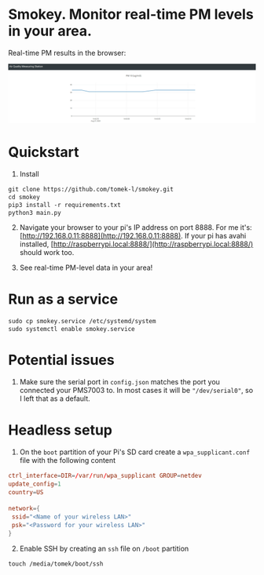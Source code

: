# Smokey. Monitor real-time PM levels in your area.

Real-time PM results in the browser:

![real-time PM results as seen in the browser](smokey.gif)

# Quickstart

1. Install

```shell
git clone https://github.com/tomek-l/smokey.git
cd smokey
pip3 install -r requirements.txt
python3 main.py
```

2. Navigate your browser to your pi's IP address on port 8888. For me it's: [http://192.168.0.11:8888](http://192.168.0.11:8888). If your pi has avahi installed, [http://raspberrypi.local:8888/](http://raspberrypi.local:8888/) should work too.

3. See real-time PM-level data in your area!

# Run as a service

```
sudo cp smokey.service /etc/systemd/system
sudo systemctl enable smokey.service
```

# Potential issues

1. Make sure the serial port in `config.json` matches the port you connected your PMS7003 to. In most cases it will be `"/dev/serial0"`, so I left that as a default.


# Headless setup

1. On the `boot` partition of your Pi's SD card create a `wpa_supplicant.conf` file with the following content
```conf
ctrl_interface=DIR=/var/run/wpa_supplicant GROUP=netdev
update_config=1
country=US

network={
 ssid="<Name of your wireless LAN>"
 psk="<Password for your wireless LAN>"
}
```

2. Enable SSH by creating an `ssh` file on `/boot` partition

```shell
touch /media/tomek/boot/ssh
```